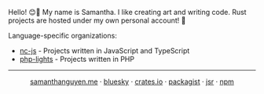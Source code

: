Hello! 😊👋 My name is Samantha. I like creating art and writing code. Rust projects are hosted under my own personal account! 🦀

Language-specific organizations:
- [nc-js](https://github.com/nc-js) - Projects written in JavaScript and TypeScript
- [php-lights](https://github.com/php-lights) - Projects written in PHP

----

<p align="center">
  <a href="https://samanthanguyen.me">samanthanguyen.me</a> · <a href="https://bsky.app/profile/samanthanguyen.me">bluesky</a> · <a href="https://crates.io/users/neoncitylights">crates.io</a> · <a href="https://packagist.org/users/neoncitylights/packages/">packagist</a> · <a href="https://jsr.io/@nc">jsr</a> · <a href="https://www.npmjs.com/~neoncitylights">npm</a>
</p>



